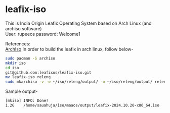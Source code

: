 # leafix-iso
This is India Origin Leafix Operating System based on Arch Linux (and archiso software)  
User: rupeeos
password: Welcome1

References:  
[ArchIso](https://wiki.archlinux.org/title/Archiso)
In order to build the leafix in arch linux, follow below-
```bash
sudo pacman -S archiso
mkdir iso
cd iso
git@github.com:leafixos/leafix-iso.git
mv leafix-iso releng
sudo mkarchiso -v -w ~/iso/releng/output/ -o ~/iso/releng/output/ releng/
```

Sample output-
```txt
[mkiso] INFO: Done!
1.2G	/home/sauahuja/iso/maaos/output/leafix-2024.10.20-x86_64.iso
```
